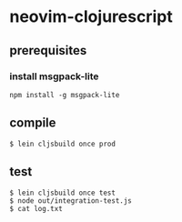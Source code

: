 # neovim-clojurescript

## prerequisites

### install msgpack-lite

	npm install -g msgpack-lite

## compile

	$ lein cljsbuild once prod

## test

	$ lein cljsbuild once test
	$ node out/integration-test.js
	$ cat log.txt


